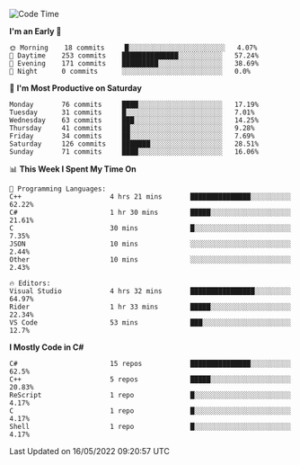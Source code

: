<!--START_SECTION:waka-->
![Code Time](http://img.shields.io/badge/Code%20Time-785%20hrs%2017%20mins-blue)

**I'm an Early 🐤** 

```text
🌞 Morning    18 commits     █░░░░░░░░░░░░░░░░░░░░░░░░   4.07% 
🌆 Daytime    253 commits    ██████████████░░░░░░░░░░░   57.24% 
🌃 Evening    171 commits    █████████░░░░░░░░░░░░░░░░   38.69% 
🌙 Night      0 commits      ░░░░░░░░░░░░░░░░░░░░░░░░░   0.0%

```
📅 **I'm Most Productive on Saturday** 

```text
Monday       76 commits     ████░░░░░░░░░░░░░░░░░░░░░   17.19% 
Tuesday      31 commits     █░░░░░░░░░░░░░░░░░░░░░░░░   7.01% 
Wednesday    63 commits     ███░░░░░░░░░░░░░░░░░░░░░░   14.25% 
Thursday     41 commits     ██░░░░░░░░░░░░░░░░░░░░░░░   9.28% 
Friday       34 commits     ██░░░░░░░░░░░░░░░░░░░░░░░   7.69% 
Saturday     126 commits    ███████░░░░░░░░░░░░░░░░░░   28.51% 
Sunday       71 commits     ████░░░░░░░░░░░░░░░░░░░░░   16.06%

```


📊 **This Week I Spent My Time On** 

```text
💬 Programming Languages: 
C++                      4 hrs 21 mins       ███████████████░░░░░░░░░░   62.22% 
C#                       1 hr 30 mins        █████░░░░░░░░░░░░░░░░░░░░   21.61% 
C                        30 mins             █░░░░░░░░░░░░░░░░░░░░░░░░   7.35% 
JSON                     10 mins             ░░░░░░░░░░░░░░░░░░░░░░░░░   2.44% 
Other                    10 mins             ░░░░░░░░░░░░░░░░░░░░░░░░░   2.43%

🔥 Editors: 
Visual Studio            4 hrs 32 mins       ████████████████░░░░░░░░░   64.97% 
Rider                    1 hr 33 mins        █████░░░░░░░░░░░░░░░░░░░░   22.34% 
VS Code                  53 mins             ███░░░░░░░░░░░░░░░░░░░░░░   12.7%

```

**I Mostly Code in C#** 

```text
C#                       15 repos            ███████████████░░░░░░░░░░   62.5% 
C++                      5 repos             █████░░░░░░░░░░░░░░░░░░░░   20.83% 
ReScript                 1 repo              █░░░░░░░░░░░░░░░░░░░░░░░░   4.17% 
C                        1 repo              █░░░░░░░░░░░░░░░░░░░░░░░░   4.17% 
Shell                    1 repo              █░░░░░░░░░░░░░░░░░░░░░░░░   4.17%

```



 Last Updated on 16/05/2022 09:20:57 UTC
<!--END_SECTION:waka-->
